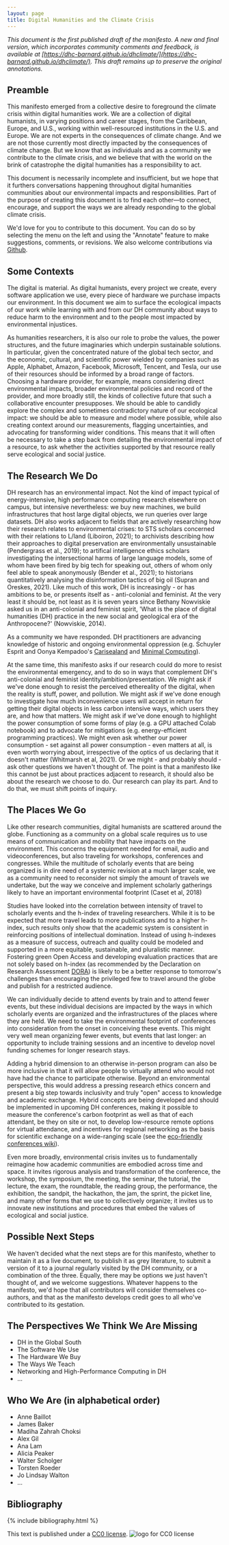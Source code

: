 ```yaml
---
layout: page
title: Digital Humanities and the Climate Crisis
---
```


*This document is the first published draft of the manifesto. A new and final version, which incorporates community comments and feedback, is available at [https://dhc-barnard.github.io/dhclimate/](https://dhc-barnard.github.io/dhclimate/). This draft remains up to preserve the original annotations.* 

## Preamble
    
This manifesto emerged from a collective desire to foreground the climate crisis within digital humanities work. We are a collection of digital humanists, in varying positions and career stages, from the Caribbean, Europe, and U.S., working within well-resourced institutions in the U.S. and Europe. We are not experts in the consequences of climate change. And we are not those currently most directly impacted by the consequences of climate change. But we know that as individuals and as a community we contribute to the climate crisis, and we believe that with the world on the brink of catastrophe the digital humanities has a responsibility to act. 

This document is necessarily incomplete and insufficient, but we hope that it furthers conversations happening throughout digital humanities communities about our environmental impacts and responsibilities. Part of the purpose of creating this document is to find each other—to connect, encourage, and support the ways we are already responding to the global climate crisis. 

We'd love for you to contribute to this document. You can do so by selecting the menu on the left and using the "Annotate" feature to make suggestions, comments, or revisions. We also welcome contributions via [Github](https://github.com/dhc-barnard/envdh/tree/gh-pages). 
    
## Some Contexts

The digital is material. As digital humanists, every project we create, every software application we use, every piece of hardware we purchase impacts our environment. In this document we aim to surface the ecological impacts of our work while learning with and from our DH community about ways to reduce harm to the environment and to the people most impacted by environmental injustices.

As humanities researchers, it is also our role to probe the values, the power structures, and the future imaginaries which underpin sustainable solutions. In particular, given the concentrated nature of the global tech sector, and the economic, cultural, and scientific power wielded by companies such as Apple, Alphabet, Amazon, Facebook, Microsoft, Tencent, and Tesla, our use of their resources should be informed by a broad range of factors. Choosing a hardware provider, for example, means considering direct environmental impacts, broader environmental policies and record of the provider, and more broadly still, the kinds of collective future that such a collaborative encounter presupposes. We should be able to candidly explore the complex and sometimes contradictory nature of our ecological impact: we should be able to measure and model where possible, while also creating context around our measurements, flagging uncertainties, and advocating for transforming wider conditions. This means that it will often be necessary to take a step back from detailing the environmental impact of a resource, to ask whether the activities supported by that resource really serve ecological and social justice.

## The Research We Do

DH research has an environmental impact. Not the kind of impact typical of energy-intensive, high performance computing research elsewhere on campus, but intensive nevertheless: we buy new machines, we build infrastructures that host large digital objects, we run queries over large datasets. DH also works adjacent to fields that are actively researching how their research relates to environmental crises: to STS scholars concerned with their relations to L/land (Liboiron, 2021); to archivists describing how their approaches to digital preservation are environmentally unsustainable (Pendergrass et al., 2019); to artifical intelligence ethics scholars investigating the intersectional harms of large language models, some of whom have been fired by big tech for speaking out, others of whom only feel able to speak anonymously (Bender et al., 2021); to historians quantitatively analysing the disinformation tactics of big oil (Supran and Oreskes, 2021). Like much of this work, DH is increasingly - or has ambitions to be, or presents itself as - anti-colonial and feminist. At the very least it should be, not least as it is seven years since Bethany Nowviskie asked us in an anti-colonial and feminist spirit, 'What is the place of digital humanities (DH) practice in the new social and geological era of the Anthropocene?' (Nowviskie, 2014).

As a community we have responded. DH practitioners are advancing knowledge of historic and ongoing environmental oppression (e.g. Schuyler Esprit and Oonya Kempadoo's [Carisealand](https://carisealand.org/) and [Minimal Computing](https://go-dh.github.io/mincomp/)).  

At the same time, this manifesto asks if our research could do more to resist the environmental emergency, and to do so in ways that complement DH's anti-colonial and feminist identity/ambition/presentation. We might ask if we've done enough to resist the perceived ethereality of the digital, when the reality is stuff, power, and pollution. We might ask if we've done enough to investigate how much inconvenience users will accept in return for getting their digital objects in less carbon intensive ways, which users they are, and how that matters. We might ask if we've done enough to highlight the power consumption of some forms of play (e.g. a GPU attached Colab notebook) and to advocate for mitigations (e.g. energy-efficient programming practices). We might even ask whether our power consumption - set against all power consumption - even matters at all, is even worth worrying about, irrespective of the optics of us declaring that it doesn't matter (Whitmarsh et al, 2021). Or we might - and probably should - ask other questions we haven't thought of. The point is that a manifesto like this cannot be just about practices adjacent to research, it should also be about the research we choose to do. Our research can play its part. And to do that, we must shift points of inquiry.

## The Places We Go

Like other research communities, digital humanists are scattered around the globe. Functioning as a community on a global scale requires us to use means of communication and mobility that have impacts on the environment. This concerns the equipment needed for email, audio and videoconferences, but also traveling for workshops, conferences and congresses. While the multitude of scholarly events that are being organized is in dire need of a systemic revision at a much larger scale, we as a community need to reconsider not simply the amount of travels we undertake, but the way we conceive and implement scholarly gatherings likely to have an important environmental footprint (Caset et al, 2018)

Studies have looked into the correlation between intensity of travel to scholarly events and the h-index of traveling researchers. While it is to be expected that more travel leads to more publications and to a higher h-index, such results only show that the academic system is consistent in reinforcing positions of intellectual domination. Instead of using h-indexes as a measure of success, outreach and quality could be modeled and supported in a more equitable, sustainable, and pluralistic manner. Fostering green Open Access and developing evaluation practices that are not solely based on h-index (as recommended by the Declaration on Research Assessment [DORA](https://sfdora.org/)) is likely to be a better response to tomorrow's challenges than encouraging the privileged few to travel around the globe and publish for a restricted audience.

We can individually decide to attend events by train and to attend fewer events, but these individual decisions are impacted by the ways in which scholarly events are organized and the infrastructures of the places where they are held. We need to take the environmental footprint of conferences into consideration from the onset in conceiving these events. This might very well mean organizing fewer events, but events that last longer: an opportunity to include training sessions and an incentive to develop novel funding schemes for longer research stays.

Adding a hybrid dimension to an otherwise in-person program can also be more inclusive in that it will allow people to virtually attend who would not have had the chance to participate otherwise. Beyond an environmental perspective, this would address a pressing research ethics concern and present a big step towards inclusivity and truly "open" access to knowledge and academic exchange. Hybrid concepts are being developed and should be implemented in upcoming DH conferences, making it possible to measure the conference's carbon footprint as well as that of each attendant, be they on site or not, to develop low-resource remote options for virtual attendance, and incentives for regional networking as the basis for scientific exchange on a wide-ranging scale (see the [eco-friendly conferences wiki](https://sustainability.wiki.gwdg.de/doku.php?id=conferences)).

Even more broadly, environmental crisis invites us to fundamentally reimagine how academic communities are embodied across time and space. It invites rigorous analysis and transformation of the conference, the workshop, the symposium, the meeting, the seminar, the tutorial, the lecture, the exam, the roundtable, the reading group, the performance, the exhibition, the sandpit, the hackathon, the jam, the sprint, the picket line, and many other forms that we use to collectively organize; it invites us to innovate new institutions and procedures that embed the values of ecological and social justice.


## Possible Next Steps
We haven't decided what the next steps are for this manifesto, whether to maintain it as a live document, to publish it as grey literature, to submit a version of it to a journal regularly visited by the DH community, or a combination of the three. Equally, there may be options we just haven't thought of, and we welcome suggestions. Whatever happens to the manifesto, we'd hope that all contributors will consider themselves co-authors, and that as the manifesto develops credit goes to all who've contributed to its gestation.

## The Perspectives We Think We Are Missing

- DH in the Global South
- The Software We Use 
- The Hardware We Buy
- The Ways We Teach
- Networking and High-Performance Computing in DH
- ...

## Who We Are (in alphabetical order)
- Anne Baillot
- James Baker
- Madiha Zahrah Choksi
- Alex Gil
- Ana Lam
- Alicia Peaker
- Walter Scholger
- Torsten Roeder
- Jo Lindsay Walton
- ...

## Bibliography
  {% include bibliography.html %}
  
This text is published under a [CC0 license](http://creativecommons.org/publicdomain/zero/1.0/). ![logo for CC0 license](http://i.creativecommons.org/p/zero/1.0/88x31.png)
